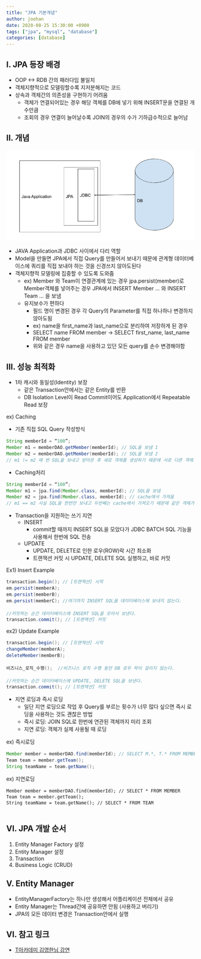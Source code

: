 ```yaml
---
title: "JPA 기본개념"
author: joohan
date: 2020-08-25 15:30:00 +0900
tags: ["jpa", "mysql", "database"]
categories: [database]
---
```



## I. JPA 등장 배경
- OOP <-> RDB 간의 패러다임 불일치
- 객체지향적으로 모델링할수록 지저분해지는 코드
- 상속과 객체간의 의존성을 구현하기 어려움
  - 객체가 연결되어있는 경우 해당 객체를 DB에 넣기 위해 INSERT문을 연결된 개수만큼
  - 조회의 경우 연결이 늘어날수록 JOIN의 경우의 수가 기하급수적으로 늘어남

## II.  개념


![jpa-basic-concept](/static/img/posts/database/jpa-basic-concept.png)

- JAVA Application과 JDBC 사이에서 다리 역할
- Model을 만들면 JPA에서 직접 Query를 만들어서 보내기 때문에 관계형 데이터베이스에 쿼리를 직접 보내야 하는 것을 신경쓰지 않아도된다
- 객체지향적 모델링에 집중할 수 있도록 도와줌
  - ex) Member 와 Team이 연결관계에 있는 경우 jpa.persist(member)로 Member객체를 넣어주는 경우 JPA에서 INSERT Member … 와 INSERT Team … 을 보냄
  - 유지보수가 편하다
    - 필드 명이 변경된 경우 각 Query의 Parameter를 직접 하나하나 변경하지 않아도됨
    - ex) name을 first_name과 last_name으로 분리하여 저장하게 된 경우
    - SELECT name FROM member -> SELECT first_name, last_name FROM member
    - 위와 같은 경우 name을 사용하고 있던 모든 query를 손수 변경해야함

## III. 성능 최적화
- 1차 캐시와 동일성(Identity) 보장
	- 같은 Transaction안에서는 같은 Entity를 반환
  - DB Isolation Level이 Read Commit이어도 Application에서 Repeatable Read 보장

ex) Caching

- 기존 직접 SQL Query 작성방식

```java
String memberId = “100”;
Member m1 = memberDAO.getMember(memberId); // SQL을 보냄 1
Member m2 = memberDAO.getMember(memberId); // SQL을 보냄 2
// m1 != m2 매 번 SQL을 보내고 받아온 후 새로 객체를 생성하기 때문에 서로 다른 객체 


```

- Caching처리

```java
String memberId = “100”;
Member m1 = jpa.find(Member.class, memberId); // SQL을 보냄
Member m2 = jpa.find(Member.class, memberId); // cache에서 가져옴
// m1 == m2 사실 SQL을 한번만 보내고 두번째는 cache에서 가져오기 때문에 같은 객체가 유지됨
```

- Transaction을 지원하는 쓰기 지연
  - INSERT
    - commit할 때까지 INSERT SQL을 모았다가 JDBC BATCH SQL 기능을 사용해서 한번에 SQL 전송
  - UPDATE
    - UPDATE, DELETE로 인한 로우(ROW)락 시간 최소화
    - 트랜잭션 커밋 시 UPDATE, DELETE SQL 실행하고, 바로 커밋 

Ex1) Insert Example

```java
transaction.begin(); // [트랜잭션] 시작 
em.persist(memberA); 
em.persist(memberB); 
em.persist(memberC); //여기까지 INSERT SQL을 데이터베이스에 보내지 않는다. 

//커밋하는 순간 데이터베이스에 INSERT SQL을 모아서 보낸다. 
transaction.commit(); // [트랜잭션] 커밋
```

ex2) Update Example 

```java
transaction.begin(); // [트랜잭션] 시작 
changeMember(memberA); 
deleteMember(memberB); 

비즈니스_로직_수행();  //비즈니스 로직 수행 동안 DB 로우 락이 걸리지 않는다. 

//커밋하는 순간 데이터베이스에 UPDATE, DELETE SQL을 보낸다. 
transaction.commit(); // [트랜잭션] 커밋
```

- 지연 로딩과 즉시 로딩
  - 일단 지연 로딩으로 작업 후 Query를 부르는 횟수가 너무 많다 싶으면 즉시 로딩을 사용하는 것도 괜찮은 방법
  - 즉시 로딩: JOIN SQL로 한번에 연관된 객체까지 미리 조회
  - 지연 로딩: 객체가 실제 사용될 때 로딩

ex) 즉시로딩

```java
Member member = memberDAO.find(memberId); // SELECT M.*, T.* FROM MEMBER JOIN TEAM ...
Team team = member.getTeam();
String teamName = team.getName();
```

ex)  지연로딩

```
Member member = memberDAO.find(memberId); // SELECT * FROM MEMBER
Team team = member.getTeam();
String teamName = team.getName(); // SELECT * FROM TEAM


```

## VI. JPA 개발 순서
1. Entity Manager Factory 설정
2. Entity Manager 설정
3. Transaction
4. Business Logic (CRUD)

## V. Entity Manager

- EntityManagerFactory는 하나만 생성해서 어플리케이션 전체에서 공유
- Entity Manager는 Thread간에 공유하면 안됨 (사용하고 버리기)
- JPA의 모든 데이터 변경은 Transaction안에서 실행

## VI. 참고 링크 

- [T아카데미 김영한님 강연](https://www.youtube.com/watch?v=WfrSN9Z7MiA)
